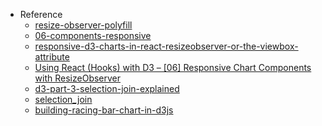 - Reference
  - [resize-observer-polyfill](https://github.com/que-etc/resize-observer-polyfill)
  - [06-components-responsive](https://github.com/muratkemaldar/using-react-hooks-with-d3/tree/06-components-responsive)
  - [responsive-d3-charts-in-react-resizeobserver-or-the-viewbox-attribute](https://stackoverflow.com/questions/64034706/responsive-d3-charts-in-react-resizeobserver-or-the-viewbox-attribute)
  - [Using React (Hooks) with D3 – [06] Responsive Chart Components with ResizeObserver](https://www.youtube.com/watch?v=a4rstx9Pz2o&list=PLDZ4p-ENjbiPo4WH7KdHjh_EMI7Ic8b2B&index=8)
  - [d3-part-3-selection-join-explained](https://observablehq.com/@philippkoytek/d3-part-3-selection-join-explained)
  - [selection_join](https://github.com/d3/d3-selection/blob/main/README.md#selection_join)
  - [building-racing-bar-chart-in-d3js](https://medium.com/analytics-vidhya/building-racing-bar-chart-in-d3js-d89b71cd3439)

